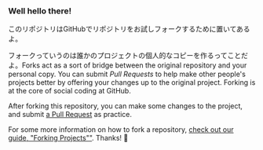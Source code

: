 ﻿### Well hello there!

このリポジトリはGitHubでリポジトリをお試しフォークするために置いてあるよ。

フォークっていうのは誰かのプロジェクトの個人的なコピーを作るってことだよ。Forks act as a sort of bridge between the original repository and your personal copy. You can submit *Pull Requests* to help make other people's projects better by offering your changes up to the original project. Forking is at the core of social coding at GitHub.

After forking this repository, you can make some changes to the project, and submit [a Pull Request](https://github.com/octocat/Spoon-Knife/pulls) as practice.

For some more information on how to fork a repository, [check out our guide, "Forking Projects""](http://guides.github.com/overviews/forking/). Thanks! :sparkling_heart:

